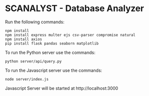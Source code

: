 # SCANALYST - Database Analyzer
Run the following commands:
<br />
```
npm install
npm install express multer ejs csv-parser compromise natural
npm install axios
pip install flask pandas seaborn matplotlib
```

To run the Python server use the commands:
```
python server/api/query.py
```

To run the Javascript server use the commands:
```
node server/index.js
```

Javascript Server will be started at http://localhost:3000
